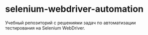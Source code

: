 # selenium-webdriver-automation
Учебный репозиторий с решениями задач по автоматизации тестирования на Selenium WebDriver. 

